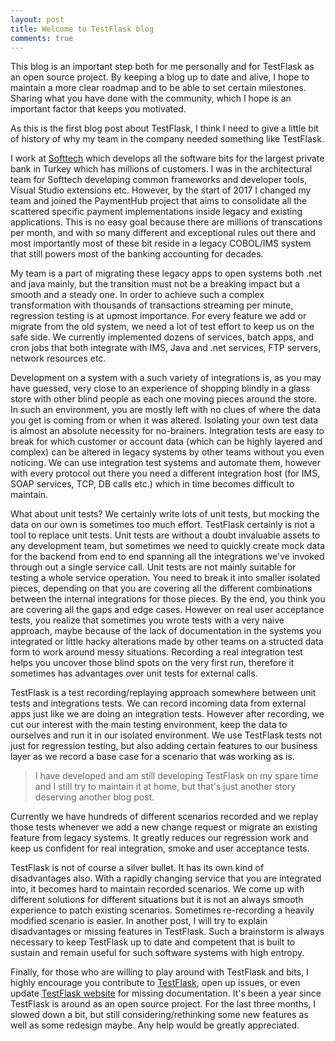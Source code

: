 ```yaml
---
layout: post
title: Welcome to TestFlask blog
comments: true
---
```



This blog is an important step both for me personally and for TestFlask as an open source project. By keeping a blog up to date and alive, I hope to maintain a more clear roadmap and to be able to set certain milestones. Sharing what you have done with the community, which I hope is an important factor that keeps you motivated.

As this is the first blog post about TestFlask, I think I need to give a little bit of history of why my team in the company needed something like TestFlask.

I work at [Softtech](http://www.softtech.com.tr) which develops all the software bits for the largest private bank in Turkey which has millions of customers. I was in the architectural team for Softtech developing common frameworks and developer tools, Visual Studio extensions etc. However, by the start of 2017 I changed my team and joined the PaymentHub project that aims to consolidate all the scattered specific payment implementations inside legacy and existing applications. This is no easy goal because there are millions of transcations per month, and with so many different and exceptional rules out there and most importantly most of these bit reside in a legacy COBOL/IMS system that still powers most of the banking accounting for decades.

My team is a part of migrating these legacy apps to open systems both .net and java mainly, but the transition must not be a breaking impact but a smooth and a steady one. In order to achieve such a complex transformation with thousands of transactions streaming per minute, regression testing is at upmost importance. For every feature we add or migrate from the old system, we need a lot of test effort to keep us on the safe side. We currently implemented dozens of services, batch apps, and cron jobs that both integrate with IMS, Java and .net services, FTP servers, network resources etc.

Development on a system with a such variety of integrations is, as you may have guessed, very close to an experience of shopping blindly in a glass store with other blind people as each one moving pieces around the store. In such an environment, you are mostly left with no clues of where the data you get is coming from or when it was altered. Isolating your own test data is almost an absolute necessity for no-brainers. Integration tests are easy to break for which customer or account data (which can be highly layered and complex) can be altered in legacy systems by other teams without you even noticing. We can use integration test systems and automate them, however with every protocol out there you need a different integration host (for IMS, SOAP services, TCP, DB calls etc.) which in time becomes difficult to maintain. 

What about unit tests? We certainly write lots of unit tests, but mocking the data on our own is sometimes too much effort. TestFlask certainly is not a tool to replace unit tests. Unit tests are without a doubt invaluable assets to any development team, but sometimes we need to quickly create mock data for the backend from end to end spanning all the integrations we've invoked through out a single service call. Unit tests are not mainly suitable for testing a whole service operation. You need to break it into smaller isolated pieces, depending on that you are covering all the different combinations between the internal integrations for those pieces. By the end, you think you are covering all the gaps and edge cases. However on real user acceptance tests, you realize that sometimes you wrote tests with a very naive approach, maybe because of the lack of documentation in the systems you integrated or little hacky alterations made by other teams on a structed data form to work around messy situations. Recording a real integration test helps you uncover those blind spots on the very first run, therefore it sometimes has advantages over unit tests for external calls. 

TestFlask is a test recording/replaying approach somewhere between unit tests and integrations tests. We can record incoming data from external apps just like we are doing an integration tests. However after recording, we cut our interest with the main testing environment, keep the data to ourselves and run it in our isolated environment. We use TestFlask tests not just for regression testing, but also adding certain features to our business layer as we record a base case for a scenario that was working as is.

> I have developed and am still developing TestFlask on my spare time and I still try to maintain it at home, but that's just another story deserving another blog post.

Currently we have hundreds of different scenarios recorded and we replay those tests whenever we add a new change request or migrate an existing feature from legacy systems. It greatly reduces our regression work and keep us confident for real integration, smoke and user acceptance tests.

TestFlask is not of course a silver bullet. It has its own kind of disadvantages also. With a rapidly changing service that you are integrated into, it becomes hard to maintain recorded scenarios. We come up with different solutions for different situations but it is not an always smooth experience to patch existing scenarios. Sometimes re-recording a heavily modified scenario is easier. In another post, I will try to explain disadvantages or missing features in TestFlask. Such a brainstorm is always necessary to keep TestFlask up to date and competent that is built to sustain and remain useful for such software systems with high entropy. 

Finally, for those who are willing to play around with TestFlask and bits, I highly encourage you contribute to [TestFlask](https://github.com/FatihSahin/test-flask), open up issues, or even update [TestFlask website](https://github.com/TestFlask/testflask.github.io) for missing documentation. It's been a year since TestFlask is around as an open source project. For the last three months, I slowed down a bit, but still considering/rethinking some new features as well as some redesign maybe. Any help would be greatly appreciated.